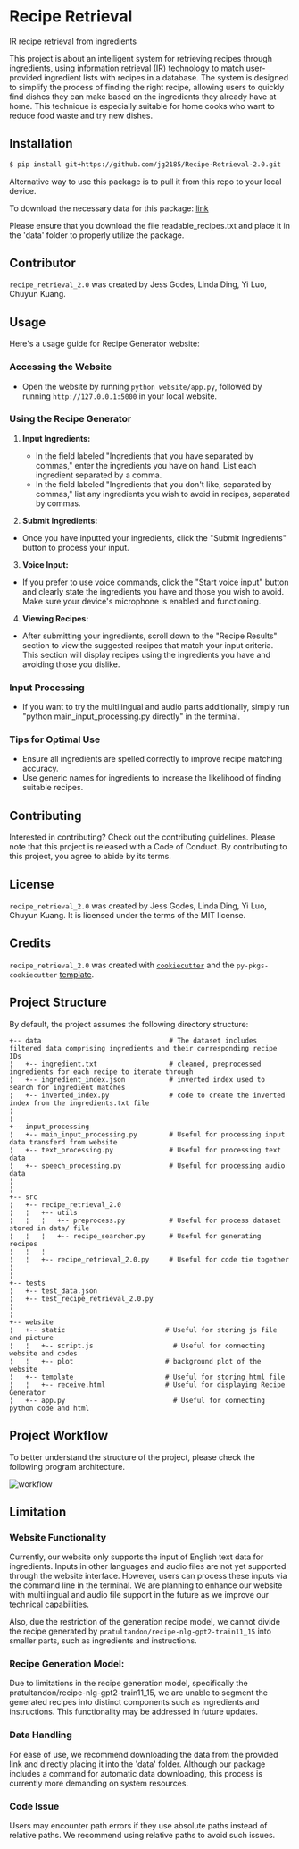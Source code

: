 # Recipe Retrieval

IR recipe retrieval from ingredients

This project is about an intelligent system for retrieving recipes through ingredients, using information retrieval (IR) technology to match user-provided ingredient lists with recipes in a database. The system is designed to simplify the process of finding the right recipe, allowing users to quickly find dishes they can make based on the ingredients they already have at home. This technique is especially suitable for home cooks who want to reduce food waste and try new dishes.

## Installation

```bash
$ pip install git+https://github.com/jg2185/Recipe-Retrieval-2.0.git
```
Alternative way to use this package is to pull it from this repo to your local device.

To download the necessary data for this package:
[link](https://drive.google.com/drive/folders/1ZRHldNCmdHYx_oCri1YJzakTDLacEa1h?usp=sharing)

Please ensure that you download the file readable_recipes.txt and place it in the 'data' folder to properly utilize the package.

## Contributor

`recipe_retrieval_2.0` was created by Jess Godes, Linda Ding, Yi Luo, Chuyun Kuang.

## Usage

Here's a usage guide for Recipe Generator website:

### Accessing the Website

* Open the website by running `python website/app.py`, followed by running `http://127.0.0.1:5000` in your local website. 

### Using the Recipe Generator

1. **Input Ingredients:**
   * In the field labeled "Ingredients that you have separated by commas," enter the ingredients you have on hand. List each ingredient separated by a comma.
   * In the field labeled "Ingredients that you don't like, separated by commas," list any ingredients you wish to avoid in recipes, separated by commas.

2. **Submit Ingredients:**
*  Once you have inputted your ingredients, click the "Submit Ingredients" button to process your input.

3. **Voice Input:**
* If you prefer to use voice commands, click the "Start voice input" button and clearly state the ingredients you have and those you wish to avoid. Make sure your device's microphone is enabled and functioning.

4. **Viewing Recipes:**
* After submitting your ingredients, scroll down to the "Recipe Results" section to view the suggested recipes that match your input criteria. This section will display recipes using the ingredients you have and avoiding those you dislike.

### Input Processing
* If you want to try the multilingual and audio parts additionally, simply run "python main_input_processing.py directly" in the terminal.

### Tips for Optimal Use
* Ensure all ingredients are spelled correctly to improve recipe matching accuracy.
* Use generic names for ingredients to increase the likelihood of finding suitable recipes.

## Contributing

Interested in contributing? Check out the contributing guidelines. Please note that this project is released with a Code of Conduct. By contributing to this project, you agree to abide by its terms.

## License

`recipe_retrieval_2.0` was created by Jess Godes, Linda Ding, Yi Luo, Chuyun Kuang. It is licensed under the terms of the MIT license.

## Credits

`recipe_retrieval_2.0` was created with [`cookiecutter`](https://cookiecutter.readthedocs.io/en/latest/) and the `py-pkgs-cookiecutter` [template](https://github.com/py-pkgs/py-pkgs-cookiecutter).

## Project Structure
By default, the project assumes the following directory structure:

    +-- data                                # The dataset includes filtered data comprising ingredients and their corresponding recipe IDs
    ¦   +-- ingredient.txt                  # cleaned, preprocessed ingredients for each recipe to iterate through
    ¦   +-- ingredient_index.json           # inverted index used to search for ingredient matches
    ¦   +-- inverted_index.py               # code to create the inverted index from the ingredients.txt file
    ¦
    ¦
    +-- input_processing                
    ¦   +-- main_input_processing.py        # Useful for processing input data transferd from website
    ¦   +-- text_processing.py              # Useful for processing text data
    ¦   +-- speech_processing.py            # Useful for processing audio data
    ¦
    ¦
    +-- src                                 
    ¦   +-- recipe_retrieval_2.0           
    ¦   ¦   +-- utils                       
    ¦   ¦   ¦   +-- preprocess.py           # Useful for process dataset stored in data/ file
    ¦   ¦   ¦   +-- recipe_searcher.py      # Useful for generating recipes 
    ¦   ¦   ¦
    ¦   ¦   +-- recipe_retrieval_2.0.py     # Useful for code tie together
    ¦
    ¦
    +-- tests
    ¦   +-- test_data.json
    ¦   +-- test_recipe_retrieval_2.0.py
    ¦
    ¦
    +-- website
    ¦   +-- static                         # Useful for storing js file and picture
    ¦   ¦   +-- script.js 		             # Useful for connecting website and codes 
    ¦   ¦   +-- plot                       # background plot of the website 
    ¦   +-- template                       # Useful for storing html file
    ¦   ¦   +-- receive.html               # Useful for displaying Recipe Generator 
    ¦   +-- app.py      	                 # Useful for connecting python code and html

## Project Workflow
To better understand the structure of the project, please check the following program architecture.

![workflow](DSAN5400_project.png)


## Limitation

### Website Functionality

Currently, our website only supports the input of English text data for ingredients. Inputs in other languages and audio files are not yet supported through the website interface. However, users can process these inputs via the command line in the terminal. We are planning to enhance our website with multilingual and audio file support in the future as we improve our technical capabilities.

Also, due the restriction of the generation recipe model, we cannot divide the recipe generated by `pratultandon/recipe-nlg-gpt2-train11_15` into smaller parts, such as ingredients and instructions. 

### Recipe Generation Model: 

Due to limitations in the recipe generation model, specifically the pratultandon/recipe-nlg-gpt2-train11_15, we are unable to segment the generated recipes into distinct components such as ingredients and instructions. This functionality may be addressed in future updates.

### Data Handling

For ease of use, we recommend downloading the data from the provided link and directly placing it into the 'data' folder. Although our package includes a command for automatic data downloading, this process is currently more demanding on system resources.

### Code Issue

Users may encounter path errors if they use absolute paths instead of relative paths. We recommend using relative paths to avoid such issues.
